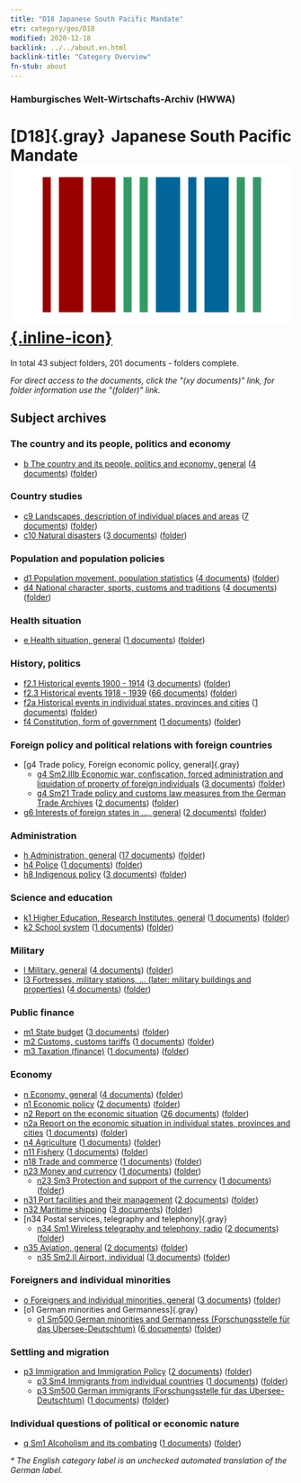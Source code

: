 ```yaml
---
title: "D18 Japanese South Pacific Mandate"
etr: category/geo/D18
modified: 2020-12-18
backlink: ../../about.en.html
backlink-title: "Category Overview"
fn-stub: about
---
```


### Hamburgisches Welt-Wirtschafts-Archiv (HWWA)
# [D18]{.gray}&#8201; Japanese South Pacific Mandate&#160; [![Wikidata item](/images/Wikidata-logo.svg){.inline-icon}](http://www.wikidata.org/entity/Q718763)





In total 43 subject folders, 201 documents - folders complete.

_For direct access to the documents, click the "(xy documents)" link, for folder information use the "(folder)" link._

## Subject archives



### The country and its people, politics and economy

- [b The country and its people, politics and economy, general](../../../subject/about.en.html#b) (<a href="https://dfg-viewer.de/show/?tx_dlf[id]=https://pm20.zbw.eu/mets/sh/1416xx/141618/1441xx/144196/public.mets.en.xml" target="_blank">4 documents</a>) ([folder](http://purl.org/pressemappe20/folder/sh/141618,144196))

### Country studies

- [c9 Landscapes, description of individual places and areas](../../../subject/about.en.html#c9) (<a href="https://dfg-viewer.de/show/?tx_dlf[id]=https://pm20.zbw.eu/mets/sh/1416xx/141618/1442xx/144214/public.mets.en.xml" target="_blank">7 documents</a>) ([folder](http://purl.org/pressemappe20/folder/sh/141618,144214))
- [c10 Natural disasters](../../../subject/about.en.html#c10) (<a href="https://dfg-viewer.de/show/?tx_dlf[id]=https://pm20.zbw.eu/mets/sh/1416xx/141618/1442xx/144215/public.mets.en.xml" target="_blank">3 documents</a>) ([folder](http://purl.org/pressemappe20/folder/sh/141618,144215))

### Population and population policies

- [d1 Population movement, population statistics](../../../subject/about.en.html#d1) (<a href="https://dfg-viewer.de/show/?tx_dlf[id]=https://pm20.zbw.eu/mets/sh/1416xx/141618/1442xx/144222/public.mets.en.xml" target="_blank">4 documents</a>) ([folder](http://purl.org/pressemappe20/folder/sh/141618,144222))
- [d4 National character, sports, customs and traditions](../../../subject/about.en.html#d4) (<a href="https://dfg-viewer.de/show/?tx_dlf[id]=https://pm20.zbw.eu/mets/sh/1416xx/141618/1442xx/144228/public.mets.en.xml" target="_blank">4 documents</a>) ([folder](http://purl.org/pressemappe20/folder/sh/141618,144228))

### Health situation

- [e Health situation, general](../../../subject/about.en.html#e) (<a href="https://dfg-viewer.de/show/?tx_dlf[id]=https://pm20.zbw.eu/mets/sh/1416xx/141618/1442xx/144264/public.mets.en.xml" target="_blank">1 documents</a>) ([folder](http://purl.org/pressemappe20/folder/sh/141618,144264))

### History, politics

- [f2.1 Historical events 1900 - 1914](../../../subject/about.en.html#f2.1) (<a href="https://dfg-viewer.de/show/?tx_dlf[id]=https://pm20.zbw.eu/mets/sh/1416xx/141618/1813xx/181392/public.mets.en.xml" target="_blank">3 documents</a>) ([folder](http://purl.org/pressemappe20/folder/sh/141618,181392))
- [f2.3 Historical events 1918 - 1939](../../../subject/about.en.html#f2.3) (<a href="https://dfg-viewer.de/show/?tx_dlf[id]=https://pm20.zbw.eu/mets/sh/1416xx/141618/1813xx/181391/public.mets.en.xml" target="_blank">66 documents</a>) ([folder](http://purl.org/pressemappe20/folder/sh/141618,181391))
- [f2a Historical events in individual states, provinces and cities](../../../subject/about.en.html#f2a) (<a href="https://dfg-viewer.de/show/?tx_dlf[id]=https://pm20.zbw.eu/mets/sh/1416xx/141618/1443xx/144354/public.mets.en.xml" target="_blank">1 documents</a>) ([folder](http://purl.org/pressemappe20/folder/sh/141618,144354))
- [f4 Constitution, form of government](../../../subject/about.en.html#f4) (<a href="https://dfg-viewer.de/show/?tx_dlf[id]=https://pm20.zbw.eu/mets/sh/1416xx/141618/1443xx/144355/public.mets.en.xml" target="_blank">1 documents</a>) ([folder](http://purl.org/pressemappe20/folder/sh/141618,144355))

### Foreign policy and political relations with foreign countries

- [g4 Trade policy, Foreign economic policy, general]{.gray}
  - [g4 Sm2.IIIb Economic war, confiscation, forced administration and liquidation of property of foreign individuals](../../../subject/about.en.html#g4_Sm2.IIIb) (<a href="https://dfg-viewer.de/show/?tx_dlf[id]=https://pm20.zbw.eu/mets/sh/1416xx/141618/1444xx/144477/public.mets.en.xml" target="_blank">3 documents</a>) ([folder](http://purl.org/pressemappe20/folder/sh/141618,144477))
  - [g4 Sm21 Trade policy and customs law measures from the German Trade Archives](../../../subject/about.en.html#g4_Sm21) (<a href="https://dfg-viewer.de/show/?tx_dlf[id]=https://pm20.zbw.eu/mets/sh/1416xx/141618/1444xx/144492/public.mets.en.xml" target="_blank">2 documents</a>) ([folder](http://purl.org/pressemappe20/folder/sh/141618,144492))
- [g6 Interests of foreign states in ..., general](../../../subject/about.en.html#g6) (<a href="https://dfg-viewer.de/show/?tx_dlf[id]=https://pm20.zbw.eu/mets/sh/1416xx/141618/1445xx/144565/public.mets.en.xml" target="_blank">2 documents</a>) ([folder](http://purl.org/pressemappe20/folder/sh/141618,144565))

### Administration

- [h Administration, general](../../../subject/about.en.html#h) (<a href="https://dfg-viewer.de/show/?tx_dlf[id]=https://pm20.zbw.eu/mets/sh/1416xx/141618/1446xx/144659/public.mets.en.xml" target="_blank">17 documents</a>) ([folder](http://purl.org/pressemappe20/folder/sh/141618,144659))
- [h4 Police](../../../subject/about.en.html#h4) (<a href="https://dfg-viewer.de/show/?tx_dlf[id]=https://pm20.zbw.eu/mets/sh/1416xx/141618/1446xx/144666/public.mets.en.xml" target="_blank">1 documents</a>) ([folder](http://purl.org/pressemappe20/folder/sh/141618,144666))
- [h8 Indigenous policy](../../../subject/about.en.html#h8) (<a href="https://dfg-viewer.de/show/?tx_dlf[id]=https://pm20.zbw.eu/mets/sh/1416xx/141618/1446xx/144692/public.mets.en.xml" target="_blank">3 documents</a>) ([folder](http://purl.org/pressemappe20/folder/sh/141618,144692))

### Science and education

- [k1 Higher Education, Research Institutes, general](../../../subject/about.en.html#k1) (<a href="https://dfg-viewer.de/show/?tx_dlf[id]=https://pm20.zbw.eu/mets/sh/1416xx/141618/1447xx/144714/public.mets.en.xml" target="_blank">1 documents</a>) ([folder](http://purl.org/pressemappe20/folder/sh/141618,144714))
- [k2 School system](../../../subject/about.en.html#k2) (<a href="https://dfg-viewer.de/show/?tx_dlf[id]=https://pm20.zbw.eu/mets/sh/1416xx/141618/1447xx/144739/public.mets.en.xml" target="_blank">1 documents</a>) ([folder](http://purl.org/pressemappe20/folder/sh/141618,144739))

### Military

- [l Military, general](../../../subject/about.en.html#l) (<a href="https://dfg-viewer.de/show/?tx_dlf[id]=https://pm20.zbw.eu/mets/sh/1416xx/141618/1447xx/144762/public.mets.en.xml" target="_blank">4 documents</a>) ([folder](http://purl.org/pressemappe20/folder/sh/141618,144762))
- [l3 Fortresses, military stations, ... (later: military buildings and properties)](../../../subject/about.en.html#l3) (<a href="https://dfg-viewer.de/show/?tx_dlf[id]=https://pm20.zbw.eu/mets/sh/1416xx/141618/1447xx/144773/public.mets.en.xml" target="_blank">4 documents</a>) ([folder](http://purl.org/pressemappe20/folder/sh/141618,144773))

### Public finance

- [m1 State budget](../../../subject/about.en.html#m1) (<a href="https://dfg-viewer.de/show/?tx_dlf[id]=https://pm20.zbw.eu/mets/sh/1416xx/141618/1448xx/144810/public.mets.en.xml" target="_blank">3 documents</a>) ([folder](http://purl.org/pressemappe20/folder/sh/141618,144810))
- [m2 Customs, customs tariffs](../../../subject/about.en.html#m2) (<a href="https://dfg-viewer.de/show/?tx_dlf[id]=https://pm20.zbw.eu/mets/sh/1416xx/141618/1448xx/144850/public.mets.en.xml" target="_blank">1 documents</a>) ([folder](http://purl.org/pressemappe20/folder/sh/141618,144850))
- [m3 Taxation (finance)](../../../subject/about.en.html#m3) (<a href="https://dfg-viewer.de/show/?tx_dlf[id]=https://pm20.zbw.eu/mets/sh/1416xx/141618/1448xx/144868/public.mets.en.xml" target="_blank">1 documents</a>) ([folder](http://purl.org/pressemappe20/folder/sh/141618,144868))

### Economy

- [n Economy, general](../../../subject/about.en.html#n) (<a href="https://dfg-viewer.de/show/?tx_dlf[id]=https://pm20.zbw.eu/mets/sh/1416xx/141618/1449xx/144930/public.mets.en.xml" target="_blank">4 documents</a>) ([folder](http://purl.org/pressemappe20/folder/sh/141618,144930))
- [n1 Economic policy](../../../subject/about.en.html#n1) (<a href="https://dfg-viewer.de/show/?tx_dlf[id]=https://pm20.zbw.eu/mets/sh/1416xx/141618/1449xx/144931/public.mets.en.xml" target="_blank">2 documents</a>) ([folder](http://purl.org/pressemappe20/folder/sh/141618,144931))
- [n2 Report on the economic situation](../../../subject/about.en.html#n2) (<a href="https://dfg-viewer.de/show/?tx_dlf[id]=https://pm20.zbw.eu/mets/sh/1416xx/141618/1449xx/144972/public.mets.en.xml" target="_blank">26 documents</a>) ([folder](http://purl.org/pressemappe20/folder/sh/141618,144972))
- [n2a Report on the economic situation in individual states, provinces and cities](../../../subject/about.en.html#n2a) (<a href="https://dfg-viewer.de/show/?tx_dlf[id]=https://pm20.zbw.eu/mets/sh/1416xx/141618/1450xx/145026/public.mets.en.xml" target="_blank">1 documents</a>) ([folder](http://purl.org/pressemappe20/folder/sh/141618,145026))
- [n4 Agriculture](../../../subject/about.en.html#n4) (<a href="https://dfg-viewer.de/show/?tx_dlf[id]=https://pm20.zbw.eu/mets/sh/1416xx/141618/1450xx/145048/public.mets.en.xml" target="_blank">1 documents</a>) ([folder](http://purl.org/pressemappe20/folder/sh/141618,145048))
- [n11 Fishery](../../../subject/about.en.html#n11) (<a href="https://dfg-viewer.de/show/?tx_dlf[id]=https://pm20.zbw.eu/mets/sh/1416xx/141618/1450xx/145076/public.mets.en.xml" target="_blank">1 documents</a>) ([folder](http://purl.org/pressemappe20/folder/sh/141618,145076))
- [n18 Trade and commerce](../../../subject/about.en.html#n18) (<a href="https://dfg-viewer.de/show/?tx_dlf[id]=https://pm20.zbw.eu/mets/sh/1416xx/141618/1452xx/145262/public.mets.en.xml" target="_blank">1 documents</a>) ([folder](http://purl.org/pressemappe20/folder/sh/141618,145262))
- [n23 Money and currency](../../../subject/about.en.html#n23) (<a href="https://dfg-viewer.de/show/?tx_dlf[id]=https://pm20.zbw.eu/mets/sh/1416xx/141618/1453xx/145305/public.mets.en.xml" target="_blank">1 documents</a>) ([folder](http://purl.org/pressemappe20/folder/sh/141618,145305))
  - [n23 Sm3 Protection and support of the currency](../../../subject/about.en.html#n23_Sm3) (<a href="https://dfg-viewer.de/show/?tx_dlf[id]=https://pm20.zbw.eu/mets/sh/1416xx/141618/1618xx/161805/public.mets.en.xml" target="_blank">1 documents</a>) ([folder](http://purl.org/pressemappe20/folder/sh/141618,161805))
- [n31 Port facilities and their management](../../../subject/about.en.html#n31) (<a href="https://dfg-viewer.de/show/?tx_dlf[id]=https://pm20.zbw.eu/mets/sh/1416xx/141618/1455xx/145563/public.mets.en.xml" target="_blank">2 documents</a>) ([folder](http://purl.org/pressemappe20/folder/sh/141618,145563))
- [n32 Maritime shipping](../../../subject/about.en.html#n32) (<a href="https://dfg-viewer.de/show/?tx_dlf[id]=https://pm20.zbw.eu/mets/sh/1416xx/141618/1455xx/145567/public.mets.en.xml" target="_blank">3 documents</a>) ([folder](http://purl.org/pressemappe20/folder/sh/141618,145567))
- [n34 Postal services, telegraphy and telephony]{.gray}
  - [n34 Sm1 Wireless telegraphy and telephony, radio](../../../subject/about.en.html#n34_Sm1) (<a href="https://dfg-viewer.de/show/?tx_dlf[id]=https://pm20.zbw.eu/mets/sh/1416xx/141618/1456xx/145663/public.mets.en.xml" target="_blank">2 documents</a>) ([folder](http://purl.org/pressemappe20/folder/sh/141618,145663))
- [n35 Aviation, general](../../../subject/about.en.html#n35) (<a href="https://dfg-viewer.de/show/?tx_dlf[id]=https://pm20.zbw.eu/mets/sh/1416xx/141618/1456xx/145681/public.mets.en.xml" target="_blank">2 documents</a>) ([folder](http://purl.org/pressemappe20/folder/sh/141618,145681))
  - [n35 Sm2.II Airport, individual](../../../subject/about.en.html#n35_Sm2.II) (<a href="https://dfg-viewer.de/show/?tx_dlf[id]=https://pm20.zbw.eu/mets/sh/1416xx/141618/1456xx/145684/public.mets.en.xml" target="_blank">3 documents</a>) ([folder](http://purl.org/pressemappe20/folder/sh/141618,145684))

### Foreigners and individual minorities

- [o Foreigners and individual minorities, general](../../../subject/about.en.html#o) (<a href="https://dfg-viewer.de/show/?tx_dlf[id]=https://pm20.zbw.eu/mets/sh/1416xx/141618/1459xx/145908/public.mets.en.xml" target="_blank">3 documents</a>) ([folder](http://purl.org/pressemappe20/folder/sh/141618,145908))
- [o1 German minorities and Germanness]{.gray}
  - [o1 Sm500 German minorities and Germanness (Forschungsstelle für das Übersee-Deutschtum)](../../../subject/about.en.html#o1_Sm500) (<a href="https://dfg-viewer.de/show/?tx_dlf[id]=https://pm20.zbw.eu/mets/sh/1416xx/141618/1459xx/145911/public.mets.en.xml" target="_blank">6 documents</a>) ([folder](http://purl.org/pressemappe20/folder/sh/141618,145911))

### Settling and migration

- [p3 Immigration and Immigration Policy](../../../subject/about.en.html#p3) (<a href="https://dfg-viewer.de/show/?tx_dlf[id]=https://pm20.zbw.eu/mets/sh/1416xx/141618/1459xx/145917/public.mets.en.xml" target="_blank">2 documents</a>) ([folder](http://purl.org/pressemappe20/folder/sh/141618,145917))
  - [p3 Sm4 Immigrants from individual countries](../../../subject/about.en.html#p3_Sm4) (<a href="https://dfg-viewer.de/show/?tx_dlf[id]=https://pm20.zbw.eu/mets/sh/1416xx/141618/1822xx/182222/public.mets.en.xml" target="_blank">1 documents</a>) ([folder](http://purl.org/pressemappe20/folder/sh/141618,182222))
  - [p3 Sm500 German immigrants (Forschungsstelle für das Übersee-Deutschtum)](../../../subject/about.en.html#p3_Sm500) (<a href="https://dfg-viewer.de/show/?tx_dlf[id]=https://pm20.zbw.eu/mets/sh/1416xx/141618/1459xx/145921/public.mets.en.xml" target="_blank">1 documents</a>) ([folder](http://purl.org/pressemappe20/folder/sh/141618,145921))

### Individual questions of political or economic nature

- [q Sm1 Alcoholism and its combating](../../../subject/about.en.html#q_Sm1) (<a href="https://dfg-viewer.de/show/?tx_dlf[id]=https://pm20.zbw.eu/mets/sh/1416xx/141618/1459xx/145941/public.mets.en.xml" target="_blank">1 documents</a>) ([folder](http://purl.org/pressemappe20/folder/sh/141618,145941))


_* The English category label is an unchecked automated translation of the German label._

